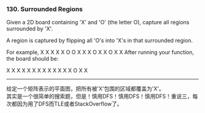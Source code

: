 ### 130. Surrounded Regions

Given a 2D board containing 'X' and 'O' (the letter O), capture all regions surrounded by 'X'.

A region is captured by flipping all 'O's into 'X's in that surrounded region.

For example,
X X X X
X O O X
X X O X
X O X X
After running your function, the board should be:

X X X X
X X X X
X X X X
X O X X

* * * 

给定一个矩阵表示的平面图，把所有被'X'包围的区域都覆盖为'X'。    
其实是一个很简单的搜索题，但是！慎用DFS！慎用DFS！慎用DFS！重说三，每次都因为用了DFS而TLE或者StackOverflow了。    

